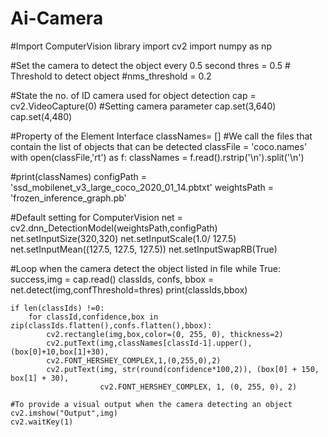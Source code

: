 # Ai-Camera
#Import ComputerVision library
import cv2
import numpy as np

#Set the camera to detect the object every 0.5 second
thres = 0.5 # Threshold to detect object
#nms_threshold = 0.2

#State the no. of ID camera used for object detection
cap = cv2.VideoCapture(0)
#Setting camera parameter
cap.set(3,640)
cap.set(4,480)

#Property of the Element Interface
classNames= []
#We call the files that contain the list of objects that can be detected
classFile = 'coco.names'
with open(classFile,'rt') as f:
    classNames = f.read().rstrip('\n').split('\n')

#print(classNames)
configPath = 'ssd_mobilenet_v3_large_coco_2020_01_14.pbtxt'
weightsPath = 'frozen_inference_graph.pb'

#Default setting for ComputerVision
net = cv2.dnn_DetectionModel(weightsPath,configPath)
net.setInputSize(320,320)
net.setInputScale(1.0/ 127.5)
net.setInputMean((127.5, 127.5, 127.5))
net.setInputSwapRB(True)

#Loop when the camera detect the object listed in file
while True:
    success,img = cap.read()
    classIds, confs, bbox = net.detect(img,confThreshold=thres)
    print(classIds,bbox)

    if len(classIds) !=0:
        for classId,confidence,box in zip(classIds.flatten(),confs.flatten(),bbox):
            cv2.rectangle(img,box,color=(0, 255, 0), thickness=2)
            cv2.putText(img,classNames[classId-1].upper(),(box[0]+10,box[1]+30),
            cv2.FONT_HERSHEY_COMPLEX,1,(0,255,0),2)
            cv2.putText(img, str(round(confidence*100,2)), (box[0] + 150, box[1] + 30),
                        cv2.FONT_HERSHEY_COMPLEX, 1, (0, 255, 0), 2)

    #To provide a visual output when the camera detecting an object
    cv2.imshow("Output",img)
    cv2.waitKey(1)
